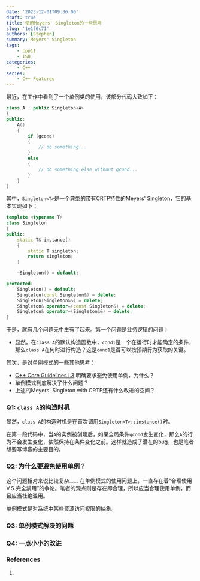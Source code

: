 ```yaml
---
date: '2023-12-01T09:36:00'
draft: true
title: 使用Meyers' Singleton的一些思考
slug: '1e1f6c71'
authors: [Stephen]
summary: Meyers' Singleton
tags:
    - cpp11
    - ISO
categories:
    - C++
series:
    - C++ Features
---
```


最近，在工作中看到了一个单例类的使用，该部分代码大致如下：

```cpp
class A : public Singleton<A>
{
public:
    A()
    {
        if (gcond)
        {
            // do something...
        }
        else
        {
            // do something else without gcond...
        }
    }
}
```

其中，`Singleton<T>`是一个典型的带有CRTP特性的Meyers' Singleton，它的基本实现如下：

```cpp
template <typename T>
class Singleton
{
public:
    static T& instance()
    {
        static T singleton;
        return singleton;
    }

    ~Singleton() = default;

protected:
    Singleton() = default;
    Singleton(const Singleton&) = delete;
    Singleton(Singleton&&) = delete;
    Singleton& operator=(const Singleton&) = delete;
    Singleton& operator=(Singleton&&) = delete;
}
```

于是，就有几个问题无中生有了起来。第一个问题是业务逻辑的问题：

- 显然，在`class A`的默认构造函数中，`cond1`是一个在运行时才能确定的条件，那么`class A`在何时进行构造？这是`cond1`是否可以按预期行为获取的关键。

其次，是对单例模式的一些其他思考：

- [C++ Core Guidelines I.3](https://isocpp.github.io/CppCoreGuidelines/CppCoreGuidelines#i3-avoid-singletons) 明确要求避免使用单例，为什么？
- 单例模式到底解决了什么问题？
- 上述的Meyers' Singleton with CRTP还有什么改进的空间？

### Q1: `class A`的构造时机

显然，`class A`的构造时机是在首次调用`Singleton<T>::instance()`时。

在第一段代码中，当`A`的实例被创建后，如果全局条件`gcond`发生变化，那么`A`的行为不会发生变化，依然保持在条件变化之前。这样就造成了潜在的bug，也是笔者想要写博客的主要目的。

### Q2: 为什么要避免使用单例？

这个问题相对来说比较复杂…… 在单例模式的使用问题上，一直存在着“合理使用V.S.完全禁用”的争论。笔者的观点则是存在即合理，所以应当合理使用单例，而且应当杜绝滥用。

单例模式是对系统中某些资源访问权限的抽象。

### Q3: 单例模式解决的问题

### Q4: 一点小小的改进


### References

1.
